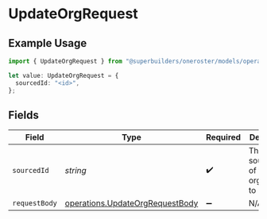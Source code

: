 # UpdateOrgRequest

## Example Usage

```typescript
import { UpdateOrgRequest } from "@superbuilders/oneroster/models/operations";

let value: UpdateOrgRequest = {
  sourcedId: "<id>",
};
```

## Fields

| Field                                                                              | Type                                                                               | Required                                                                           | Description                                                                        |
| ---------------------------------------------------------------------------------- | ---------------------------------------------------------------------------------- | ---------------------------------------------------------------------------------- | ---------------------------------------------------------------------------------- |
| `sourcedId`                                                                        | *string*                                                                           | :heavy_check_mark:                                                                 | The sourcedId of the organization to update                                        |
| `requestBody`                                                                      | [operations.UpdateOrgRequestBody](../../models/operations/updateorgrequestbody.md) | :heavy_minus_sign:                                                                 | N/A                                                                                |